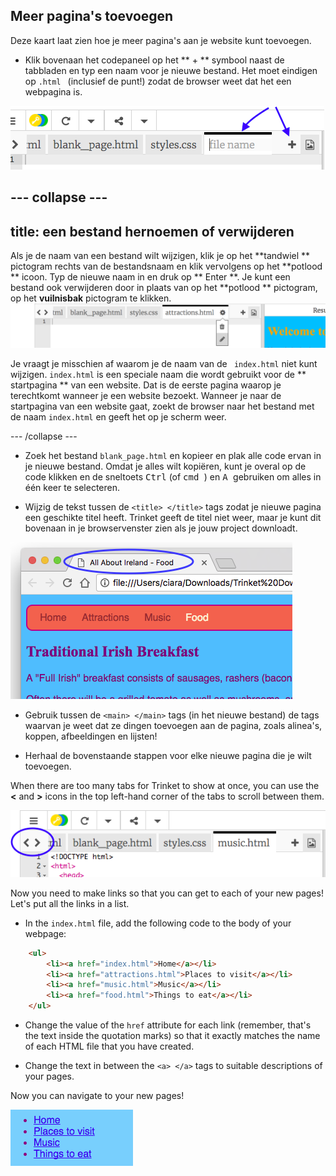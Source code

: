 ## Meer pagina's toevoegen

Deze kaart laat zien hoe je meer pagina's aan je website kunt toevoegen.

- Klik bovenaan het codepaneel op het ** + ** symbool naast de tabbladen en typ een naam voor je nieuwe bestand. Het moet eindigen op `.html ` (inclusief de punt!) zodat de browser weet dat het een webpagina is.

![Adding a new file in Trinket](images/tktNewFileArrows.png)

## \--- collapse \---

## title: een bestand hernoemen of verwijderen

Als je de naam van een bestand wilt wijzigen, klik je op het **tandwiel ** pictogram rechts van de bestandsnaam en klik vervolgens op het **potlood ** icoon. Typ de nieuwe naam in en druk op ** Enter **. Je kunt een bestand ook verwijderen door in plaats van op het **potlood ** pictogram, op het **vuilnisbak** pictogram te klikken. ![](images/EditFilename.png)

Je vraagt je misschien af ​​waarom je de naam van de ` index.html` niet kunt wijzigen. ` index.html ` is een speciale naam die wordt gebruikt voor de ** startpagina ** van een website. Dat is de eerste pagina waarop je terechtkomt wanneer je een website bezoekt. Wanneer je naar de startpagina van een website gaat, zoekt de browser naar het bestand met de naam ` index.html ` en geeft het op je scherm weer.

\--- /collapse \---

- Zoek het bestand ` blank_page.html ` en kopieer en plak alle code ervan in je nieuwe bestand. Omdat je alles wilt kopiëren, kunt je overal op de code klikken en de sneltoets <kbd> Ctrl</kbd> (of <kbd> cmd </kbd>) en <kbd> A </kbd> gebruiken om alles in één keer te selecteren.

- Wijzig de tekst tussen de `<title> </title>` tags zodat je nieuwe pagina een geschikte titel heeft. Trinket geeft de titel niet weer, maar je kunt dit bovenaan in je browservenster zien als je jouw project downloadt.

![The page title showing in the browser tab](images/egLocalFileWindowTitle.png)

- Gebruik tussen de `<main> </main>` tags (in het nieuwe bestand) de tags waarvan je weet dat ze dingen toevoegen aan de pagina, zoals alinea's, koppen, afbeeldingen en lijsten!

- Herhaal de bovenstaande stappen voor elke nieuwe pagina die je wilt toevoegen.

When there are too many tabs for Trinket to show at once, you can use the **<** and **>** icons in the top left-hand corner of the tabs to scroll between them.

![The buttons for scrolling the tabs](images/tktScrollTabIcons.png)

Now you need to make links so that you can get to each of your new pages! Let's put all the links in a list.

- In the `index.html` file, add the following code to the body of your webpage:

```html
    <ul>
        <li><a href="index.html">Home</a></li>
        <li><a href="attractions.html">Places to visit</a></li>
        <li><a href="music.html">Music</a></li>
        <li><a href="food.html">Things to eat</a></li>
    </ul>
```

- Change the value of the `href` attribute for each link (remember, that's the text inside the quotation marks) so that it exactly matches the name of each HTML file that you have created.

- Change the text in between the `<a> </a>` tags to suitable descriptions of your pages.

Now you can navigate to your new pages!

![Example list of links on a web page](images/egListOfPageLinks.png)